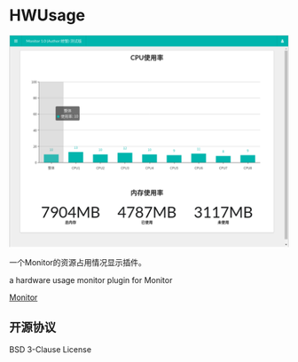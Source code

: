 # HWUsage

![img](https://raw.githubusercontent.com/crabkun/img/master/HWUsage.png)

一个Monitor的资源占用情况显示插件。

a hardware usage monitor plugin for Monitor

[Monitor](https://github.com/crabkun/Monitor)

## 开源协议
BSD 3-Clause License

